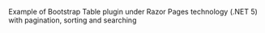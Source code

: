 Example of Bootstrap Table plugin under Razor Pages technology (.NET 5) with pagination, sorting and searching
